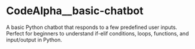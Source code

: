 # CodeAlpha__basic-chatbot
A basic Python chatbot that responds to a few predefined user inputs. Perfect for beginners to understand if-elif conditions, loops, functions, and input/output in Python.
